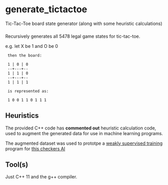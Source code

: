 # generate_tictactoe
Tic-Tac-Toe board state generator (along with some heuristic calculations)

###

Recursively generates all 5478 legal game states for tic-tac-toe.

e.g. let X be 1 and O be 0

     then the board:
     
     1 | 0 | 0
     --+---+--
     1 | 1 | 0
     --+---+--
     1 | 1 | 1
     
     is represented as:
     
     1 0 0 1 1 0 1 1 1
     
## Heuristics

The provided C++ code has <strong>commented out</strong> heuristic calculation code, used to augment the generated data for use in machine learning programs.

The augmented dataset was used to prototpe a [weakly supervised training](https://arxiv.org/abs/1605.07723) program for [this checkers AI](https://github.com/Havorax/CheckersBot)

## Tool(s)

Just C++ 11 and the g++ compiler.
